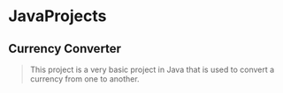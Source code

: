 # JavaProjects
<h2>Currency Converter</h2>

> This project is a very basic project in Java that is used to convert a currency from one to another.
